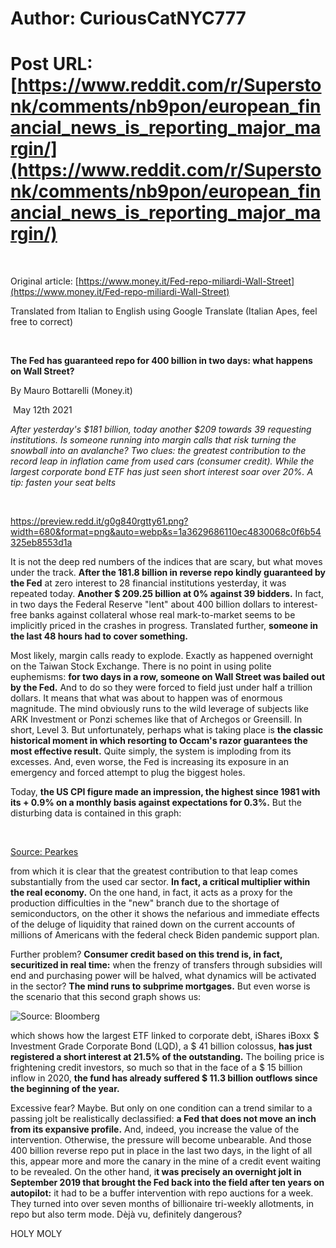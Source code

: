 # Author: CuriousCatNYC777
# Post URL: [https://www.reddit.com/r/Superstonk/comments/nb9pon/european_financial_news_is_reporting_major_margin/](https://www.reddit.com/r/Superstonk/comments/nb9pon/european_financial_news_is_reporting_major_margin/)


&#x200B;

Original article: [https://www.money.it/Fed-repo-miliardi-Wall-Street](https://www.money.it/Fed-repo-miliardi-Wall-Street)

Translated from Italian to English using Google Translate (Italian Apes, feel free to correct)

&#x200B;

**The Fed has guaranteed repo for 400 billion in two days: what happens on Wall Street?**

By Mauro Bottarelli (Money.it)

 May 12th 2021

*After yesterday's $181 billion, today another $209 towards 39 requesting institutions. Is someone running into margin calls that risk turning the snowball into an avalanche? Two clues: the greatest contribution to the record leap in inflation came from used cars (consumer credit). While the largest corporate bond ETF has just seen short interest soar over 20%. A tip: fasten your seat belts*

&#x200B;

https://preview.redd.it/g0g840rgtty61.png?width=680&format=png&auto=webp&s=1a3629686110ec4830068c0f6b54325eb8553d1a

It is not the deep red numbers of the indices that are scary, but what moves under the track. **After the 181.8 billion in reverse repo kindly guaranteed by the Fed** at zero interest to 28 financial institutions yesterday, it was repeated today. **Another $ 209.25 billion at 0% against 39 bidders.** In fact, in two days the Federal Reserve "lent" about 400 billion dollars to interest-free banks against collateral whose real mark-to-market seems to be implicitly priced in the crashes in progress. Translated further, **someone in the last 48 hours had to cover something.**

Most likely, margin calls ready to explode. Exactly as happened overnight on the Taiwan Stock Exchange. There is no point in using polite euphemisms: **for two days in a row, someone on Wall Street was bailed out by the Fed.** And to do so they were forced to field just under half a trillion dollars. It means that what was about to happen was of enormous magnitude. The mind obviously runs to the wild leverage of subjects like ARK Investment or Ponzi schemes like that of Archegos or Greensill. In short, Level 3. But unfortunately, perhaps what is taking place is **the classic historical moment in which resorting to Occam's razor guarantees the most effective result.** Quite simply, the system is imploding from its excesses. And, even worse, the Fed is increasing its exposure in an emergency and forced attempt to plug the biggest holes.

Today, **the US CPI figure made an impression, the highest since 1981 with its + 0.9% on a monthly basis against expectations for 0.3%.** But the disturbing data is contained in this graph:

&#x200B;

[Source: Pearkes](https://preview.redd.it/hwnu7vmrtty61.png?width=528&format=png&auto=webp&s=38b2ca1b3f751e0f2e1ea8815e113f0c30c1ebbc)

from which it is clear that the greatest contribution to that leap comes substantially from the used car sector. **In fact, a critical multiplier within the real economy.** On the one hand, in fact, it acts as a proxy for the production difficulties in the "new" branch due to the shortage of semiconductors, on the other it shows the nefarious and immediate effects of the deluge of liquidity that rained down on the current accounts of millions of Americans with the federal check Biden pandemic support plan.

Further problem? **Consumer credit based on this trend is, in fact, securitized in real time:** when the frenzy of transfers through subsidies will end and purchasing power will be halved, what dynamics will be activated in the sector? **The mind runs to subprime mortgages.** But even worse is the scenario that this second graph shows us:

![Source: Bloomberg](https://preview.redd.it/fltyylzutty61.png?width=1200&format=png&auto=webp&s=486bb2934b4e4eb95cdf63be55da63515c5ad41d)

which shows how the largest ETF linked to corporate debt, iShares iBoxx $ Investment Grade Corporate Bond (LQD), a $ 41 billion colossus, **has just registered a short interest at 21.5% of the outstanding.** The boiling price is frightening credit investors, so much so that in the face of a $ 15 billion inflow in 2020, **the fund has already suffered $ 11.3 billion outflows since the beginning of the year.**

Excessive fear? Maybe. But only on one condition can a trend similar to a passing jolt be realistically declassified: **a Fed that does not move an inch from its expansive profile.** And, indeed, you increase the value of the intervention. Otherwise, the pressure will become unbearable. And those 400 billion reverse repo put in place in the last two days, in the light of all this, appear more and more the canary in the mine of a credit event waiting to be revealed. On the other hand, i**t was precisely an overnight jolt in September 2019 that brought the Fed back into the field after ten years on autopilot:** it had to be a buffer intervention with repo auctions for a week. They turned into over seven months of billionaire tri-weekly allotments, in repo but also term mode. Dèjà vu, definitely dangerous?

HOLY MOLY